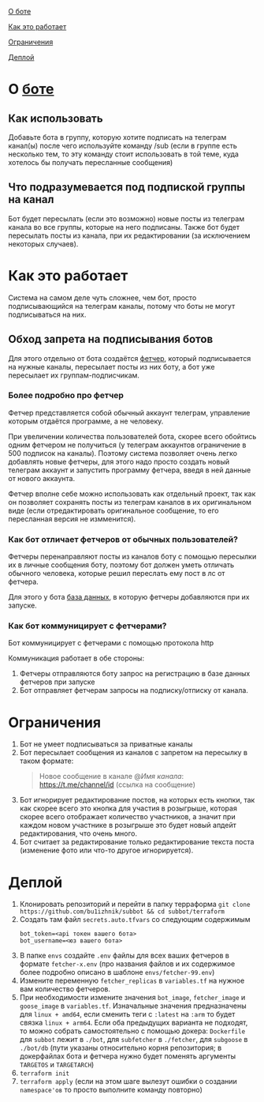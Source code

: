 [О боте](#о-боте)

[Как это работает](#как-это-работает)

[Ограничения](#ограничения)

[Деплой](#деплой)

# О [боте](https://t.me/subfwdbot)

## Как использовать

Добавьте бота в группу, которую хотите подписать на телеграм канал(ы) после чего используйте команду /sub (если в группе есть несколько тем, то эту команду стоит использовать в той теме, куда хотелось бы получать пересланные сообщения)

## Что подразумевается под подпиской группы на канал

Бот будет пересылать (если это возможно) новые посты из телеграм канала во все группы, которые на него подписаны. 
Также бот будет пересылать посты из канала, при их редактировании (за исключением некоторых случаев).

# Как это работает

Система на самом деле чуть сложнее, чем бот, просто подписывающийся на телеграм каналы, потому что боты не могут подписываться на них.

## Обход запрета на подписывания ботов

Для этого отдельно от бота создаётся [фетчер](https://github.com/BulizhnikGames/subbot/tree/master/fetcher), который подписывается на нужные каналы, пересылает посты из них боту, а бот уже пересылает их группам-подписчикам.

### Более подробно про фетчер

Фетчер представляется собой обычный аккаунт телеграм, управление которым отдаётся программе, а не человеку.

При увеличении количества пользователей бота, скорее всего обойтись одним фетчером не получиться (у телеграм аккаунтов ограничение в 500 подписок на каналы). Поэтому система позволяет очень легко добавлять новые фетчеры, для этого надо просто создать новый телеграм аккаунт и запустить программу фетчера, введя в ней данные от нового аккаунта.

Фетчер вполне себе можно использовать как отдельный проект, так как он позволяет сохранять посты из телеграм каналов в их оригинальном виде (если отредактировать оригинальное сообщение, то его пересланная версия не измменится).

### Как бот отличает фетчеров от обычных пользователей?

Фетчеры перенаправляют посты из каналов боту с помощью пересылки их в личные сообщения боту, поэтому бот должен уметь отличать обычного человека, которые решил переслать ему пост в лс от фетчера.

Для этого у бота [база данных](https://github.com/BulizhnikGames/subbot/blob/master/bot/db/migrations/002_fetchers.sql), в которую фетчеры добавляются при их запуске.

### Как бот коммуницирует с фетчерами?

Бот коммуницирует с фетчерами с помощью протокола http

Коммуникация работает в обе стороны:
1. Фетчеры отправляются боту запрос на регистрацию в базе данных фетчеров при запуске
2. Бот отправляет фетчерам запросы на подписку/отписку от канала.

# Ограничения

1. Бот не умеет подписываться за приватные каналы
2. Бот пересылает сообщения из каналов с запретом на пересылку в таком формате:
    > Новое сообщение в канале @*Имя канала*: https://t.me/channel/id (ссылка на сообщение)
3. Бот игнорирует редактирование постов, на которых есть кнопки, так как скорее всего это кнопка для участия в розыгрыше, которая скорее всего отображает количество участников, а значит при каждом новом участнике в розыгрыше это будет новый апдейт редактирования, что очень много.
4. Бот считает за редактирование только редактирование текста поста (изменение фото или что-то другое игнорируется).

# Деплой

1. Клонировать репозиторий и перейти в папку терраформа `git clone https://github.com/bu1izhnik/subbot && cd subbot/terraform`
2. Создать там файл `secrets.auto.tfvars` со следующим содержимым 
    ```
    bot_token=<api токен вашего бота>
    bot_username=<юз вашего бота>
    ```
3. В папке `envs` создайте `.env` файлы для всех ваших фетчеров в формате `fetcher-x.env` (про названия файлов и их содержимое более подробно описано в шаблоне `envs/fetcher-99.env`)
4. Измените переменную `fetcher_replicas` в `variables.tf` на нужное вам количество фетчеров.
5. При необходимости измените значения `bot_image`, `fetcher_image` и `goose_image` в `variables.tf`. Изначальные значения предназначены для `linux + amd64`, если сменить теги с `:latest` на `:arm` то будет связка `linux + arm64`. Если оба предыдущих варианта не подходят, то можно собрать самостоятельно с помощью докера: `Dockerfile` для `subbot` лежит в `./bot`, для `subfetcher` в `./fetcher`, для `subgoose` в `./bot/db` (пути указаны относительно корня репозитория; в докерфайлах бота и фетчера нужно будет поменять аргументы `TARGETOS` и `TARGETARCH`)
6. `terraform init`
7. `terraform apply` (если на этом шаге вылезут ошибки о создании `namespace'ов` то просто выполните команду повторно)